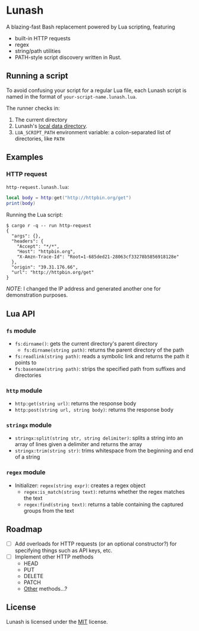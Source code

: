 # Lunash

A blazing-fast Bash replacement powered by Lua scripting, featuring
- built-in HTTP requests
- regex
- string/path utilities
- PATH-style script discovery
written in Rust.

## Running a script

To avoid confusing your script for a regular Lua file, each Lunash script is named in the format of `your-script-name.lunash.lua`.

The runner checks in:

1. The current directory
2. Lunash's [local data directory](https://docs.rs/directories/latest/directories/struct.ProjectDirs.html#method.data_local_dir).
3. `LUA_SCRIPT_PATH` environment variable: a colon-separated list of directories, like `PATH`

## Examples

### HTTP request

`http-request.lunash.lua`:
```lua
local body = http:get("http://httpbin.org/get")
print(body)
```

Running the Lua script:
```
$ cargo r -q -- run http-request
{
  "args": {},
  "headers": {
    "Accept": "*/*",
    "Host": "httpbin.org",
    "X-Amzn-Trace-Id": "Root=1-685ded21-28063cf33278b5856918128e"
  },
  "origin": "39.31.176.66",
  "url": "http://httpbin.org/get"
}
```

*NOTE*: I changed the IP address and generated another one for demonstration purposes.

## Lua API

### `fs` module

- `fs:dirname()`: gets the current directory's parent directory
  - `fs:dirname(string path)`: returns the parent directory of the path
- `fs:readlink(string path)`: reads a symbolic link and returns the path it points to
- `fs:basename(string path)`: strips the specified path from suffixes and directories

### `http` module

- `http:get(string url)`: returns the response body
- `http:post(string url, string body)`: returns the response body

### `stringx` module

- `stringx:split(string str, string delimiter)`: splits a string into an array of lines given a delimiter and returns the array
- `stringx:trim(string str)`: trims whitespace from the beginning and end of a string

### `regex` module

- Initializer: `regex(string expr)`: creates a regex object
  - `regex:is_match(string text)`: returns whether the regex matches the text
  - `regex:find(string text)`: returns a table containing the captured groups from the text

## Roadmap

- [ ] Add overloads for HTTP requests (or an optional constructor?) for specifying things such as API keys, etc.
- [ ] Implement other HTTP methods
  - HEAD
  - PUT
  - DELETE
  - PATCH
  - [Other](https://developer.mozilla.org/en-US/docs/Web/HTTP/Reference/Methods) methods...?


## License

Lunash is licensed under the [MIT](LICENSE) license.
